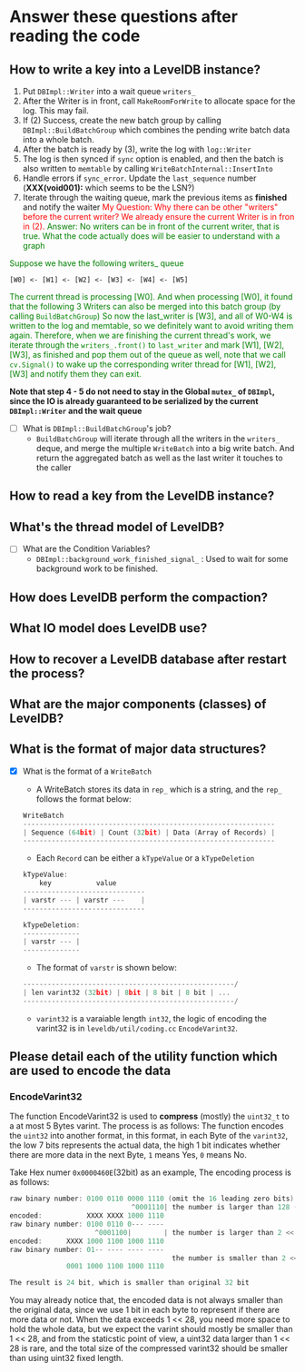 Answer these questions after reading the code
=============================================

## How to write a key into a LevelDB instance?

1. Put `DBImpl::Writer` into a wait queue `writers_`
2. After the Writer is in front, call `MakeRoomForWrite` to allocate space for the log. This may fail.
3. If (2) Success, create the new batch group by calling `DBImpl::BuildBatchGroup` which combines the pending write batch data into a whole batch.
4. After the batch is ready by (3), write the log with `log::Writer`
5. The log is then synced if `sync` option is enabled, and then the batch is also written to `memtable` by calling `WriteBatchInternal::InsertInto`
6. Handle errors if `sync_error`. Update the `last_sequence` number (**XXX(void001):** which seems to be the LSN?)
7. Iterate through the waiting queue, mark the previous items as __finished__ and notify the waiter
<span style="color:red">My Question: Why there can be other "writers" before the current writer? We already ensure the current Writer is in fron in (2).</span>
<span style="color:green">Answer: No writers can be in front of the current writer, that is true. What the code actually does will be easier to understand with a graph</span>

<span style="color:green"> Suppose we have the following writers_ queue</span>
```TEX
[W0] <- [W1] <- [W2] <- [W3] <- [W4] <- [W5]

```
<span style="color:green"> The current thread is processing [W0]. And when processing [W0], it found that the following 3 Writers can also be merged into this batch group (by calling `BuildBatchGroup`)</span>
<span style="color:green"> So now the last_writer is [W3], and all of W0-W4 is written to the log and memtable, so we definitely want to avoid writing them again. Therefore, when we are finishing the current thread's work, we iterate through the `writers_.front()` to `last_writer` and mark [W1], [W2], [W3], as finished and pop them out of the queue as well, note that we call `cv.Signal()` to wake up the corresponding writer thread for [W1], [W2], [W3] and notify them they can exit.

**Note that step 4 - 5 do not need to stay in the Global `mutex_` of `DBImpl`, since the IO is already guaranteed to be serialized by the current `DBImpl::Writer` and the wait queue**

- [ ] What is `DBImpl::BuildBatchGroup`'s job?
  + `BuildBatchGroup` will iterate through all the writers in the `writers_` deque, and merge the multiple `WriteBatch` into a big write batch. And return the aggregated batch as well as the last writer it touches to the caller

## How to read a key from the LevelDB instance?

## What's the thread model of LevelDB?

* [ ] What are the Condition Variables?
  - `DBImpl::background_work_finished_signal_` : Used to wait for some background work to be finished.

## How does LevelDB perform the compaction?

## What IO model does LevelDB use?

## How to recover a LevelDB database after restart the process?

## What are the major components (classes) of LevelDB?

## What is the format of major data structures?

- [x] What is the format of a `WriteBatch`
  + A WriteBatch stores its data in `rep_` which is a string, and the `rep_` follows the format below:
  ```C
  WriteBatch
  --------------------------------------------------------------
  | Sequence (64bit) | Count (32bit) | Data (Array of Records) |
  --------------------------------------------------------------
  ```
  + Each `Record` can be either a `kTypeValue` or a `kTypeDeletion`

  ```C
  kTypeValue:
      key           value
  ------------------------------
  | varstr --- | varstr ---    |
  ------------------------------

  kTypeDeletion:
  --------------
  | varstr --- | 
  --------------
  ```

  + The format of `varstr` is shown below:

  ```C
  ----------------------------------------------------/
  | len varint32 (32bit) | 8bit | 8 bit | 8 bit | ... 
  ----------------------------------------------------/

  ```
  + `varint32` is a varaiable length `int32`, the logic of encoding the varint32 is in `leveldb/util/coding.cc` `EncodeVarint32`.




## Please detail each of the utility function which are used to encode the data

### EncodeVarint32

The function EncodeVarint32 is used to **compress** (mostly) the `uint32_t` to a at most 5 Bytes varint. The process is as follows:
The function encodes the `uint32` into another format, in this format, in each Byte of the `varint32`, the low 7 bits represents the actual data, the high 1 bit indicates whether there are more data in the next Byte, `1` means Yes, `0` means No.

Take Hex numer `0x0000460E`(32bit) as an example, The encoding process is as follows:

```C
raw binary number: 0100 0110 0000 1110 (omit the 16 leading zero bits)
                              ^0001110| the number is larger than 128 (1000 0000), encode 7 bits and mark the 8th bit as 1
encoded:           XXXX XXXX 1000 1110
raw binary number: 0100 0110 0--- ---- 
                     ^0001100|        | the number is larger than 2 << 14 (100 0000 0000 0000), encode next 7 bits and mark
encoded:      XXXX 1000 1100 1000 1110
raw binary number: 01-- ---- ---- ---- 
                                        the number is smaller than 2 << 21, directly store it and end the process
              0001 1000 1100 1000 1110

The result is 24 bit, which is smaller than original 32 bit
```

You may already notice that, the encoded data is not always smaller than the original data, since we use 1 bit in each byte to represent if there are more data or not. When the data exceeds 1 << 28, you need more space to hold the whole data, but we expect the varint should mostly be smaller than 1 << 28, and from the staticstic point of view, a uint32 data larger than 1 << 28 is rare, and the total size of the compressed varint32 should be smaller than using uint32 fixed length.

